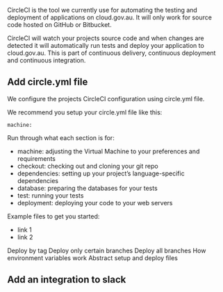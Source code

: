 CircleCI is the tool we currently use for automating the testing and deployment of applications on cloud.gov.au. It will only work for source code hosted on GitHub or Bitbucket.

CircleCI will watch your projects source code and when changes are detected it will automatically run tests and deploy your application to cloud.gov.au. This is part of continuous delivery, continuous deployment and continuous integration.

## Add circle.yml file

We configure the projects CircleCI configuration using circle.yml file.

We recommend you setup your circle.yml file like this:

```
machine:
```

Run through what each section is for:

- machine: adjusting the Virtual Machine to your preferences and requirements
- checkout: checking out and cloning your git repo
- dependencies: setting up your project’s language-specific dependencies
- database: preparing the databases for your tests
- test: running your tests
- deployment: deploying your code to your web servers

Example files to get you started:

 - link 1
 - link 2

Deploy by tag
Deploy only certain branches
Deploy all branches
How environment variables work
Abstract setup and deploy files

## Add an integration to slack
